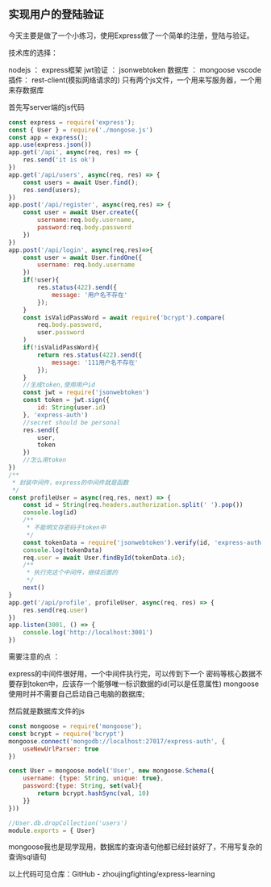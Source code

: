 ## 实现用户的登陆验证
今天主要是做了一个小练习，使用Express做了一个简单的注册，登陆与验证。

技术库的选择：

nodejs ： express框架
jwt验证 ： jsonwebtoken
数据库 ： mongoose
vscode 插件： rest-client(模拟网络请求的)
只有两个js文件，一个用来写服务器，一个用来存数据库

首先写server端的js代码

```js
const express = require('express');
const { User } = require('./mongose.js')
const app = express();
app.use(express.json())
app.get('/api', async(req, res) => {
    res.send('it is ok')
})
app.get('/api/users', async(req, res) => {
    const users = await User.find();
    res.send(users);
})
app.post('/api/register', async(req,res) => {
    const user = await User.create({
        username:req.body.username,
        password:req.body.password
    })
})
app.post('/api/login', async(req,res)=>{
    const user = await User.findOne({
        username: req.body.username
    })
    if(!user){
        res.status(422).send({
            message: '用户名不存在'
        });
    }
    const isValidPassWord = await require('bcrypt').compare(
        req.body.password,
        user.password
    )
    if(!isValidPassWord){
        return res.status(422).send({
            message: '111用户名不存在'
        });
    }
    //生成token,使用用户id
    const jwt = require('jsonwebtoken')
    const token = jwt.sign({
        id: String(user.id)
    }, 'express-auth')
    //secret should be personal
    res.send({
        user,
        token
    })
    //怎么用token
})
/**
 * 封装中间件，express的中间件就是函数
 */
const profileUser = async(req,res, next) => {
    const id = String(req.headers.authorization.split(' ').pop())
    console.log(id)
    /**
     * 不能明文存密码于token中
     */
    const tokenData = require('jsonwebtoken').verify(id, 'express-auth')
    console.log(tokenData)
    req.user = await User.findById(tokenData.id);
    /**
     * 执行完这个中间件，继续后面的
     */
    next()
}
app.get('/api/profile', profileUser, async(req, res) => {
    res.send(req.user)
})
app.listen(3001, () => {
    console.log('http://localhost:3001')
})
```
需要注意的点 ：

express的中间件很好用，一个中间件执行完，可以传到下一个
密码等核心数据不要存到token中，应该存一个能够唯一标识数据的id(可以是任意属性)
mongoose使用时并不需要自己启动自己电脑的数据库;

然后就是数据库文件的js
```js
const mongoose = require('mongoose');
const bcrypt = require('bcrypt')
mongoose.connect('mongodb://localhost:27017/express-auth', {
    useNewUrlParser: true
})

const User = mongoose.model('User', new mongoose.Schema({
    username: {type: String, unique: true},
    password:{type: String, set(val){
        return bcrypt.hashSync(val, 10)
    }}
}))

//User.db.dropCollection('users')
module.exports = { User}
```
mongoose我也是现学现用，数据库的查询语句他都已经封装好了，不用写复杂的查询sql语句

以上代码可见仓库：GitHub - zhoujingfighting/express-learning